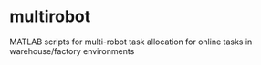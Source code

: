 # multirobot
MATLAB scripts for multi-robot task allocation for online tasks in warehouse/factory environments
